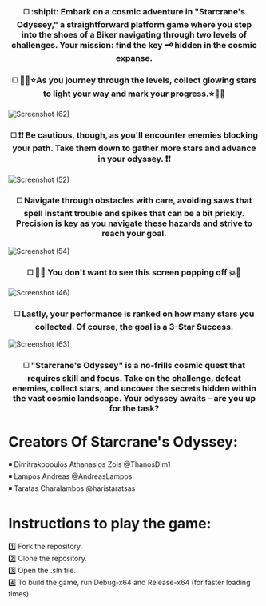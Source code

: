 


### <p align="center"> ◻️ :shipit: Embark on a cosmic adventure in "Starcrane's Odyssey," a straightforward platform game where you step into the shoes of a Biker navigating through two levels of challenges. Your mission: find the key 🗝️ hidden in the cosmic expanse.</p>


### <p align="center">◻️ 💫🌟⭐As you journey through the levels, collect glowing stars to light your way and mark your progress.⭐🌟💫</p>

![Screenshot (62)](https://github.com/AndreasLampos/StarCranes-Odyssey/assets/17687288/3dfac387-4b99-4b05-ba0e-f881bb5b4cc9)


### <p align="center"> ◻️ ❗❗ Be cautious, though, as you'll encounter enemies blocking your path. Take them down to gather more stars and advance in your odyssey. ❗❗ </p>

![Screenshot (52)](https://github.com/AndreasLampos/StarCranes-Odyssey/assets/17687288/2da591a4-3339-458c-b3a1-7bb05d05f0dd)


### <p align="center">◻️ Navigate through obstacles with care, avoiding saws that spell instant trouble and spikes that can be a bit prickly. Precision is key as you navigate these hazards and strive to reach your goal.</p>

![Screenshot (54)](https://github.com/AndreasLampos/StarCranes-Odyssey/assets/17687288/ab55ec35-1b50-44f4-bc85-b86d380a4ce8)


###  <p align="center">◻️ 💢💥 You don't want to see this screen popping off 💥💢</p>

![Screenshot (46)](https://github.com/AndreasLampos/StarCranes-Odyssey/assets/17687288/088dc4df-4182-43a1-8385-cd3b89a630a8)


### <p align="center">◻️ Lastly, your performance is ranked on how many stars you collected. Of course, the goal is a 3-Star Success.</p>
![Screenshot (63)](https://github.com/AndreasLampos/StarCranes-Odyssey/assets/17687288/f885f3e6-c1f9-49e6-a874-022593d1bdef)

### <p align="center">◻️ "Starcrane's Odyssey" is a no-frills cosmic quest that requires skill and focus. Take on the challenge, defeat enemies, collect stars, and uncover the secrets hidden within the vast cosmic landscape. Your odyssey awaits – are you up for the task?</p>


# Creators Of Starcrane's Odyssey:
◾  Dimitrakopoulos Athanasios Zois @ThanosDim1 <br />
◾  Lampos Andreas @AndreasLampos <br />
◾  Taratas Charalambos @haristaratsas <br />



# Instructions to play the game:
1️⃣  Fork the repository. <br /> 
2️⃣  Clone the repository. <br />
3️⃣  Open the .sln file. <br />
4️⃣  To build the game, run Debug-x64 and Release-x64 (for faster loading times).
